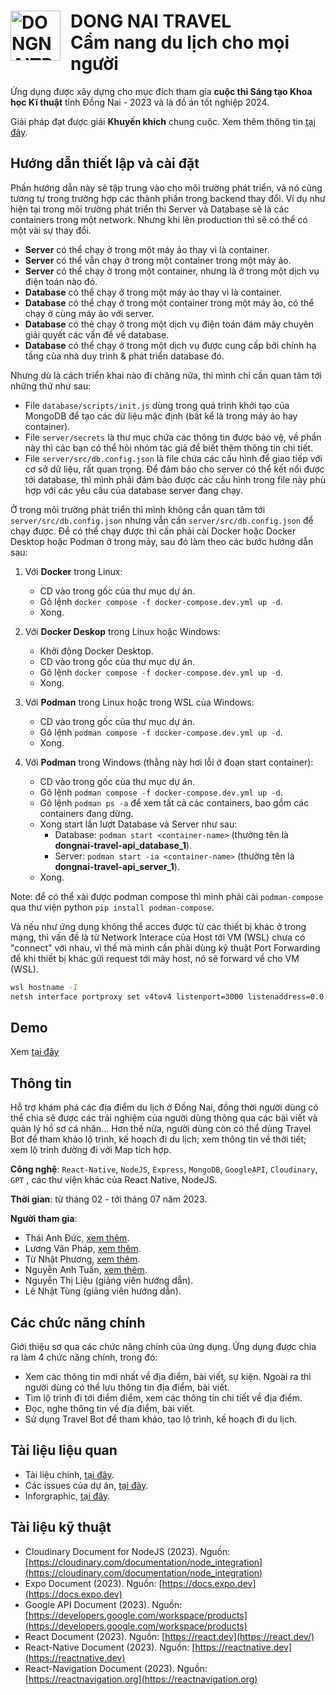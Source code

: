 <div>
    <h1>
        <a align="left"><img src="https://i.ibb.co/SQWy8xC/logo-big.png" alt="DONGNAITRRAVEL-Logo" style="width: 80px; float: left; margin-right: 1rem" border="0"></a>
        DONG NAI TRAVEL
        <br>
        Cẩm nang du lịch cho mọi người
    </h1>
</div>

Ứng dụng được xây dựng cho mục đích tham gia **cuộc thi Sáng tạo Khoa học Kĩ thuật** tỉnh Đồng Nai - 2023 và là đồ án tốt nghiệp 2024.

Giải pháp đạt được giải **Khuyến khích** chung cuộc. Xem thêm thông tin [tại đây](https://drive.google.com/file/d/1rtrAE14D4_O47xg_cKyicr1dSMoTsqJe/view?usp=sharing).

## Hướng dẫn thiết lập và cài đặt

Phần hướng dẫn này sẽ tập trung vào cho môi trường phát triển, và nó cũng tương tự trong trường hợp các thành phần trong backend thay đổi. Ví dụ như hiện tại trong môi trường phát triển thì Server và Database sẽ là các containers trong một network. Nhưng khi lên production thì sẽ có thể có một vài sự thay đổi.

- **Server** có thể chạy ở trong một máy ảo thay vì là container.
- **Server** có thể vẫn chạy ở trong một container trong một máy ảo.
- **Server** có thể chạy ở trong một container, nhưng là ở trong một dịch vụ điện toán nào đó.
- **Database** có thể chạy ở trong một máy ảo thay vì là container.
- **Database** có thể chạy ở trong một container trong một máy ảo, có thể chạy ở cùng máy ảo với server.
- **Database** có thẻ chạy ở trong một dịch vụ điện toán đám mây chuyên giải quyết các vấn đề về database.
- **Database** có thể chạy ở trong một dịch vụ được cung cấp bởi chính hạ tầng của nhà duy trình & phát triển database đó.

Nhưng dù là cách triển khai nào đi chăng nữa, thì mình chỉ cần quan tâm tới những thứ như sau:

- File `database/scripts/init.js` dùng trong quá trình khởi tạo của MongoDB để tạo các dữ liệu mặc định (bất kể là trong máy ảo hay container).
- File `server/secrets` là thư mục chứa các thông tin được bảo vệ, về phần này thì các bạn có thể hỏi nhóm tác giả để biết thêm thông tin chi tiết.
- File `server/src/db.config.json` là file chứa các cấu hình để giao tiếp với cơ sở dữ liệu, rất quan trọng. Để đảm bảo cho server có thể kết nối được tới database, thì mình phải đảm bảo được các cấu hình trong file này phù hợp với các yêu cầu của database server đang chạy.

Ở trong môi trường phát triển thì mình không cần quan tâm tới `server/src/db.config.json` nhưng vẫn cần `server/src/db.config.json` để chạy được. Để có thể chạy được thì cần phải cài Docker hoặc Docker Desktop hoặc Podman ở trong máy, sau đó làm theo các bước hướng dẫn sau:

1. Với **Docker** trong Linux:

   - CD vào trong gốc của thư mục dự án.
   - Gõ lệnh `docker compose -f docker-compose.dev.yml up -d`.
   - Xong.

2. Với **Docker Deskop** trong Linux hoặc Windows:

   - Khởi động Docker Desktop.
   - CD vào trong gốc của thư mục dự án.
   - Gõ lệnh `docker compose -f docker-compose.dev.yml up -d`.
   - Xong.

3. Với **Podman** trong Linux hoặc trong WSL của Windows:

   - CD vào trong gốc của thư mục dự án.
   - Gõ lệnh `podman compose -f docker-compose.dev.yml up -d`.
   - Xong.

4. Với **Podman** trong Windows (thằng này hơi lỗi ở đoạn start container):

   - CD vào trong gốc của thư mục dự án.
   - Gõ lệnh `podman compose -f docker-compose.dev.yml up -d`.
   - Gõ lệnh `podman ps -a` để xem tất cả các containers, bao gồm các containers đang dừng.
   - Xong start lần lượt Database và Server như sau:
     - Database: `podman start <container-name>` (thường tên là **dongnai-travel-api_database_1**).
     - Server: `podman start -ia <container-name>` (thường tên là **dongnai-travel-api_server_1**).
   - Xong.

Note: để có thể xài được podman compose thì mình phải cài `podman-compose` qua thư viện python `pip install podman-compose`.

Và nếu như ứng dụng không thể acces được từ các thiết bị khác ở trong mạng, thì vấn đề là từ Network Interace của Host tới VM (WSL) chưa có "connect" với nhau, vì thế mà mình cần phải dùng kỹ thuật Port Forwarding để khi thiết bị khác gửi request tới máy host, nó sẽ forward về cho VM (WSL).

```bash
wsl hostname -I
netsh interface portproxy set v4tov4 listenport=3000 listenaddress=0.0.0.0 connectport=3000 connectaddress=172.25.207.155
```

## Demo

Xem [tại đây](https://www.youtube.com/watch?v=6lMZkIQiZ68)

## Thông tin

Hỗ trợ khám phá các địa điểm du lịch ở Đồng Nai, đồng thời người dùng có thể chia sẻ được các trải nghiệm của người dùng thông qua các bài viết và quản lý hồ sơ cá nhân... Hơn thế nữa, người dùng còn có thể dùng Travel Bot để tham khảo lộ trình, kế hoạch đi du lịch; xem thông tin về thời tiết; xem lộ trình đường đi với Map tích hợp.

**Công nghệ**: `React-Native`, `NodeJS`, `Express`, `MongoDB`, `GoogleAPI`, `Cloudinary`, `GPT` , các thư viện khác của React Native, NodeJS.

**Thời gian**: từ tháng 02 - tới tháng 07 năm 2023.

**Người tham gia**:

- Thái Anh Đức, [xem thêm](https://github.com/ThaiAnhDuc02).
- Lương Văn Pháp, [xem thêm](https://github.com/phapdev).
- Từ Nhật Phương, [xem thêm](https://github.com/FromSunNews).
- Nguyễn Anh Tuấn, [xem thêm](https://github.com/NguyenAnhTuan1912).
- Nguyễn Thị Liệu (giảng viên hướng dẫn).
- Lê Nhật Tùng (giảng viên hướng dẫn).

## Các chức năng chính

Giới thiệu sơ qua các chức năng chính của ứng dụng. Ứng dụng được chia ra làm 4 chức năng chính, trong đó:

- Xem các thông tin mới nhất về địa điểm, bài viết, sự kiện. Ngoài ra thì người dùng có thể lưu thông tin địa điểm, bài viết.
- Tìm lộ trình đi tới điểm điểm, xem các thông tin chi tiết về địa điểm.
- Đọc, nghe thông tin về địa điểm, bài viết.
- Sử dụng Travel Bot để tham khảo, tạo lộ trình, kế hoạch đi du lịch.

## Tài liệu liệu quan

- Tài liệu chính, [tại đây](https://docs.google.com/document/d/1KdUV5ahihEOVYrn73MnY4GPgdbXIl4ou/edit?usp=sharing&ouid=102396661633118680496&rtpof=true&sd=true).
- Các issues của dự án, [tại đây](https://github.com/FromSunNews/DongNaiTravelApp/issues).
- Inforgraphic, [tại đây](https://www.behance.net/gallery/177198847/DongNaiTravel-App).

## Tài liệu kỹ thuật

- Cloudinary Document for NodeJS (2023). Nguồn: [https://cloudinary.com/documentation/node_integration](https://cloudinary.com/documentation/node_integration)
- Expo Document (2023). Nguồn: [https://docs.expo.dev](https://docs.expo.dev)
- Google API Document (2023). Nguồn: [https://developers.google.com/workspace/products](https://developers.google.com/workspace/products)
- React Document (2023). Nguồn: [https://react.dev](https://react.dev/)
- React-Native Document (2023). Nguồn: [https://reactnative.dev](https://reactnative.dev)
- React-Navigation Document (2023). Nguồn: [https://reactnavigation.org](https://reactnavigation.org)
